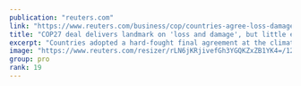 ```yaml
---
publication: "reuters.com"
link: "https://www.reuters.com/business/cop/countries-agree-loss-damage-fund-final-cop27-deal-elusive-2022-11-20/"
title: "COP27 deal delivers landmark on 'loss and damage', but little else"
excerpt: "Countries adopted a hard-fought final agreement at the climate summit that sets up a fund to help poor countries battered by climate disasters, but does not boost efforts to tackle the emissions causi"
image: "https://www.reuters.com/resizer/rLN6jKRjivefGh3YGQKZxZB1YK4=/1200x628/smart/filters:quality(80)/cloudfront-us-east-2.images.arcpublishing.com/reuters/RGUNQZL2BZLSJISBOOYWHGUDEM.jpg"
group: pro
rank: 19
---
```

